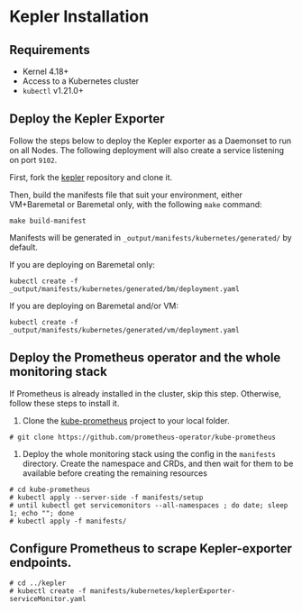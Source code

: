 # Kepler Installation
## Requirements
- Kernel 4.18+
- Access to a Kubernetes cluster
- `kubectl` v1.21.0+

## Deploy the Kepler Exporter
Follow the steps below to deploy the Kepler exporter as a Daemonset to run on all Nodes. The following deployment will also create a service listening on port `9102`.

First, fork the [kepler](https://github.com/sustainable-computing-io/kepler) repository and clone it.

Then, build the manifests file that suit your environment, either VM+Baremetal or Baremetal only, with the following `make` command:

```
make build-manifest
```
Manifests will be generated in  `_output/manifests/kubernetes/generated/` by default.

If you are deploying on Baremetal only:
```
kubectl create -f _output/manifests/kubernetes/generated/bm/deployment.yaml
```

If you are deploying on Baremetal and/or VM:
```
kubectl create -f _output/manifests/kubernetes/generated/vm/deployment.yaml
```

## Deploy the Prometheus operator and the whole monitoring stack
If Prometheus is already installed in the cluster, skip this step. Otherwise, follow these steps to install it.

1. Clone the [kube-prometheus](https://github.com/prometheus-operator/kube-prometheus) project to your local folder.
```
# git clone https://github.com/prometheus-operator/kube-prometheus
```

1. Deploy the whole monitoring stack using the config in the `manifests` directory.
Create the namespace and CRDs, and then wait for them to be available before creating the remaining resources
```
# cd kube-prometheus
# kubectl apply --server-side -f manifests/setup
# until kubectl get servicemonitors --all-namespaces ; do date; sleep 1; echo ""; done
# kubectl apply -f manifests/
```

## Configure Prometheus to scrape Kepler-exporter endpoints.
```
# cd ../kepler
# kubectl create -f manifests/kubernetes/keplerExporter-serviceMonitor.yaml
```






